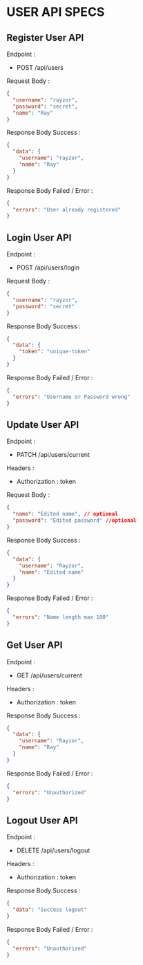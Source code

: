 # USER API SPECS

## Register User API

Endpoint :

- POST /api/users

Request Body :

```json
{
  "username": "rayzor",
  "password": "secret",
  "name": "Ray"
}
```

Response Body Success :

```json
{
  "data": {
    "username": "rayzor",
    "name": "Ray"
  }
}
```

Response Body Failed / Error :

```json
{
  "errors": "User already registered"
}
```

## Login User API

Endpoint :

- POST /api/users/login

Request Body :

```json
{
  "username": "rayzor",
  "password": "secret"
}
```

Response Body Success :

```json
{
  "data": {
    "token": "unique-token"
  }
}
```

Response Body Failed / Error :

```json
{
  "errors": "Username or Password wrong"
}
```

## Update User API

Endpoint :

- PATCH /api/users/current

Headers :

- Authorization : token

Request Body :

```json
{
  "name": "Edited name", // optional
  "password": "Edited password" //optional
}
```

Response Body Success :

```json
{
  "data": {
    "username": "Rayzor",
    "name": "Edited name"
  }
}
```

Response Body Failed / Error :

```json
{
  "errors": "Name length max 100"
}
```

## Get User API

Endpoint :

- GET /api/users/current

Headers :

- Authorization : token

Response Body Success :

```json
{
  "data": {
    "username": "Rayzor",
    "name": "Ray"
  }
}
```

Response Body Failed / Error :

```json
{
  "errors": "Unauthorized"
}
```

## Logout User API

Endpoint :

- DELETE /api/users/logout


Headers :

- Authorization : token

Response Body Success :

```json
{
  "data": "Success logout"
}
```

Response Body Failed / Error :

```json
{
  "errors": "Unauthorized"
}
```
